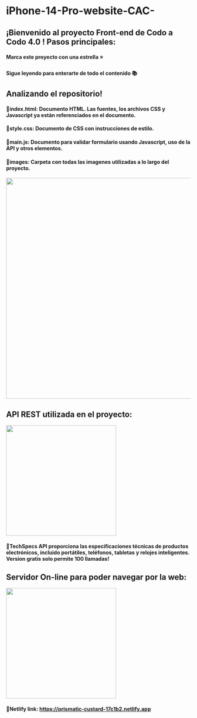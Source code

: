 # iPhone-14-Pro-website-CAC-

## ¡Bienvenido al proyecto Front-end de Codo a Codo 4.0 ! Pasos principales:
#### Marca este proyecto con una estrella ⭐
#### Sigue leyendo para enterarte de todo el contenido 📚

## Analizando el repositorio!
#### 🔹index.html: Documento HTML. Las fuentes, los archivos CSS y Javascript ya están referenciados en el documento.
#### 🔹style.css: Documento de CSS con instrucciones de estilo.
#### 🔹main.js: Documento para validar formulario usando Javascript, uso de la API y otros elementos.
#### 🔹images: Carpeta con todas las imagenes utilizadas a lo largo del proyecto.

<p align="center" >
     <img width="600" heigth="600" src="https://www.freepnglogos.com/uploads/html5-logo-png/html5-logo-devextreme-multi-purpose-controls-html-javascript-3.png">
</p>

## API REST utilizada en el proyecto:

<p align="left" >
     <img width="300" src="https://developer.techspecs.io/assets/images/logo.svg">
</p>

#### 🔹TechSpecs API proporciona las especificaciones técnicas de productos electrónicos, incluido portátiles, teléfonos, tabletas y relojes inteligentes. Version gratis solo permite 100 llamadas!

## Servidor On-line para poder navegar por la web:

<p align="left" >
     <img width="300" src="https://www.citybiz.co/wp-content/uploads/2021/05/Netlify.png">
</p>

#### 🔹Netlify link: https://prismatic-custard-17c1b2.netlify.app
